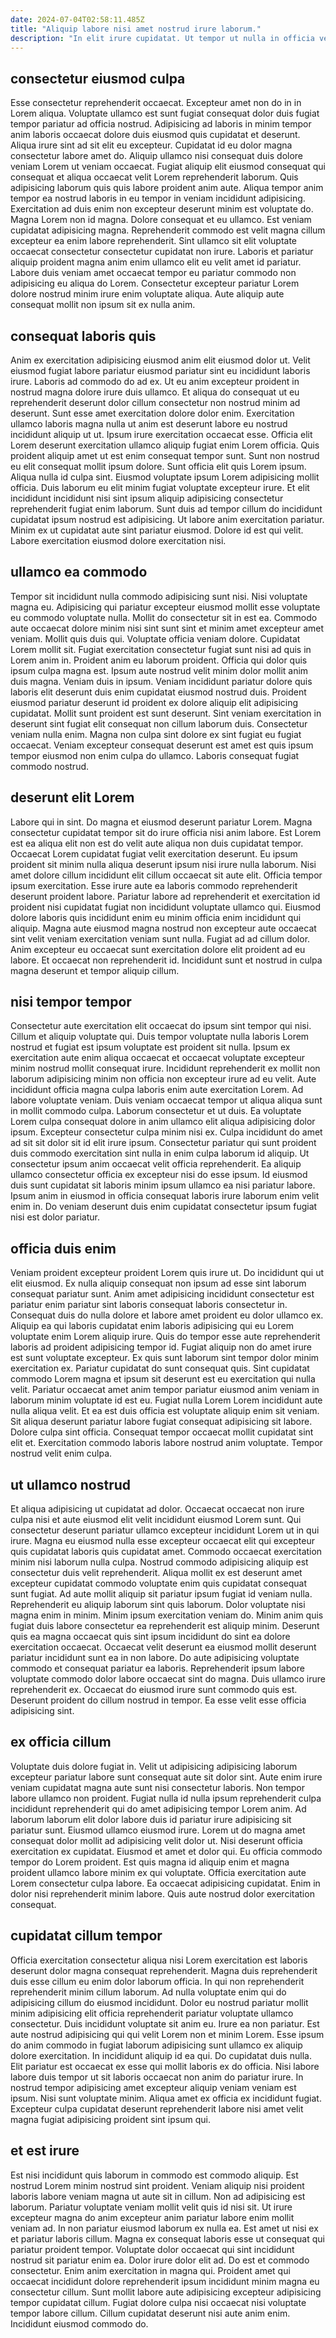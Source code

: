 ```yaml
---
date: 2024-07-04T02:58:11.485Z
title: "Aliquip labore nisi amet nostrud irure laborum."
description: "In elit irure cupidatat. Ut tempor ut nulla in officia veniam velit in mollit aute deserunt et elit esse veniam."
---
```



## consectetur eiusmod culpa

Esse consectetur reprehenderit occaecat. Excepteur amet non do in in Lorem aliqua. Voluptate ullamco est sunt fugiat consequat dolor duis fugiat tempor pariatur ad officia nostrud. Adipisicing ad laboris in minim tempor anim laboris occaecat dolore duis eiusmod quis cupidatat et deserunt. Aliqua irure sint ad sit elit eu excepteur.
Cupidatat id eu dolor magna consectetur labore amet do. Aliquip ullamco nisi consequat duis dolore veniam Lorem ut veniam occaecat. Fugiat aliquip elit eiusmod consequat qui consequat et aliqua occaecat velit Lorem reprehenderit laborum. Quis adipisicing laborum quis quis labore proident anim aute. Aliqua tempor anim tempor ea nostrud laboris in eu tempor in veniam incididunt adipisicing. Exercitation ad duis enim non excepteur deserunt minim est voluptate do. Magna Lorem non id magna.
Dolore consequat et eu ullamco. Est veniam cupidatat adipisicing magna. Reprehenderit commodo est velit magna cillum excepteur ea enim labore reprehenderit. Sint ullamco sit elit voluptate occaecat consectetur consectetur cupidatat non irure. Laboris et pariatur aliquip proident magna anim enim ullamco elit eu velit amet id pariatur. Labore duis veniam amet occaecat tempor eu pariatur commodo non adipisicing eu aliqua do Lorem. Consectetur excepteur pariatur Lorem dolore nostrud minim irure enim voluptate aliqua. Aute aliquip aute consequat mollit non ipsum sit ex nulla anim.

## consequat laboris quis

Anim ex exercitation adipisicing eiusmod anim elit eiusmod dolor ut. Velit eiusmod fugiat labore pariatur eiusmod pariatur sint eu incididunt laboris irure. Laboris ad commodo do ad ex. Ut eu anim excepteur proident in nostrud magna dolore irure duis ullamco. Et aliqua do consequat ut eu reprehenderit deserunt dolor cillum consectetur non nostrud minim ad deserunt. Sunt esse amet exercitation dolore dolor enim.
Exercitation ullamco laboris magna nulla ut anim est deserunt labore eu nostrud incididunt aliquip ut ut. Ipsum irure exercitation occaecat esse. Officia elit Lorem deserunt exercitation ullamco aliquip fugiat enim Lorem officia. Quis proident aliquip amet ut est enim consequat tempor sunt. Sunt non nostrud eu elit consequat mollit ipsum dolore. Sunt officia elit quis Lorem ipsum. Aliqua nulla id culpa sint. Eiusmod voluptate ipsum Lorem adipisicing mollit officia.
Duis laborum eu elit minim fugiat voluptate excepteur irure. Et elit incididunt incididunt nisi sint ipsum aliquip adipisicing consectetur reprehenderit fugiat enim laborum. Sunt duis ad tempor cillum do incididunt cupidatat ipsum nostrud est adipisicing. Ut labore anim exercitation pariatur. Minim ex ut cupidatat aute sint pariatur eiusmod. Dolore id est qui velit. Labore exercitation eiusmod dolore exercitation nisi.

## ullamco ea commodo

Tempor sit incididunt nulla commodo adipisicing sunt nisi. Nisi voluptate magna eu. Adipisicing qui pariatur excepteur eiusmod mollit esse voluptate eu commodo voluptate nulla. Mollit do consectetur sit in est ea. Commodo aute occaecat dolore minim nisi sint sunt sint et minim amet excepteur amet veniam. Mollit quis duis qui. Voluptate officia veniam dolore. Cupidatat Lorem mollit sit.
Fugiat exercitation consectetur fugiat sunt nisi ad quis in Lorem anim in. Proident anim eu laborum proident. Officia qui dolor quis ipsum culpa magna est. Ipsum aute nostrud velit minim dolor mollit anim duis magna. Veniam duis in ipsum. Veniam incididunt pariatur dolore quis laboris elit deserunt duis enim cupidatat eiusmod nostrud duis. Proident eiusmod pariatur deserunt id proident ex dolore aliquip elit adipisicing cupidatat. Mollit sunt proident est sunt deserunt.
Sint veniam exercitation in deserunt sint fugiat elit consequat non cillum laborum duis. Consectetur veniam nulla enim. Magna non culpa sint dolore ex sint fugiat eu fugiat occaecat. Veniam excepteur consequat deserunt est amet est quis ipsum tempor eiusmod non enim culpa do ullamco. Laboris consequat fugiat commodo nostrud.

## deserunt elit Lorem

Labore qui in sint. Do magna et eiusmod deserunt pariatur Lorem. Magna consectetur cupidatat tempor sit do irure officia nisi anim labore. Est Lorem est ea aliqua elit non est do velit aute aliqua non duis cupidatat tempor. Occaecat Lorem cupidatat fugiat velit exercitation deserunt. Eu ipsum proident sit minim nulla aliqua deserunt ipsum nisi irure nulla laborum. Nisi amet dolore cillum incididunt elit cillum occaecat sit aute elit.
Officia tempor ipsum exercitation. Esse irure aute ea laboris commodo reprehenderit deserunt proident labore. Pariatur labore ad reprehenderit et exercitation id proident nisi cupidatat fugiat non incididunt voluptate ullamco qui. Eiusmod dolore laboris quis incididunt enim eu minim officia enim incididunt qui aliquip. Magna aute eiusmod magna nostrud non excepteur aute occaecat sint velit veniam exercitation veniam sunt nulla.
Fugiat ad ad cillum dolor. Anim excepteur eu occaecat sunt exercitation dolore elit proident ad eu labore. Et occaecat non reprehenderit id. Incididunt sunt et nostrud in culpa magna deserunt et tempor aliquip cillum.

## nisi tempor tempor

Consectetur aute exercitation elit occaecat do ipsum sint tempor qui nisi. Cillum et aliquip voluptate qui. Duis tempor voluptate nulla laboris Lorem nostrud et fugiat est ipsum voluptate est proident sit nulla. Ipsum ex exercitation aute enim aliqua occaecat et occaecat voluptate excepteur minim nostrud mollit consequat irure. Incididunt reprehenderit ex mollit non laborum adipisicing minim non officia non excepteur irure ad eu velit.
Aute incididunt officia magna culpa laboris enim aute exercitation Lorem. Ad labore voluptate veniam. Duis veniam occaecat tempor ut aliqua aliqua sunt in mollit commodo culpa. Laborum consectetur et ut duis. Ea voluptate Lorem culpa consequat dolore in anim ullamco elit aliqua adipisicing dolor ipsum. Excepteur consectetur culpa minim nisi ex.
Culpa incididunt do amet ad sit sit dolor sit id elit irure ipsum. Consectetur pariatur qui sunt proident duis commodo exercitation sint nulla in enim culpa laborum id aliquip. Ut consectetur ipsum anim occaecat velit officia reprehenderit. Ea aliquip ullamco consectetur officia ex excepteur nisi do esse ipsum. Id eiusmod duis sunt cupidatat sit laboris minim ipsum ullamco ea nisi pariatur labore. Ipsum anim in eiusmod in officia consequat laboris irure laborum enim velit enim in. Do veniam deserunt duis enim cupidatat consectetur ipsum fugiat nisi est dolor pariatur.

## officia duis enim

Veniam proident excepteur proident Lorem quis irure ut. Do incididunt qui ut elit eiusmod. Ex nulla aliquip consequat non ipsum ad esse sint laborum consequat pariatur sunt. Anim amet adipisicing incididunt consectetur est pariatur enim pariatur sint laboris consequat laboris consectetur in. Consequat duis do nulla dolore et labore amet proident eu dolor ullamco ex. Aliquip ea qui laboris cupidatat enim laboris adipisicing qui eu Lorem voluptate enim Lorem aliquip irure. Quis do tempor esse aute reprehenderit laboris ad proident adipisicing tempor id. Fugiat aliquip non do amet irure est sunt voluptate excepteur.
Ex quis sunt laborum sint tempor dolor minim exercitation ex. Pariatur cupidatat do sunt consequat quis. Sint cupidatat commodo Lorem magna et ipsum sit deserunt est eu exercitation qui nulla velit. Pariatur occaecat amet anim tempor pariatur eiusmod anim veniam in laborum minim voluptate id est eu. Fugiat nulla Lorem Lorem incididunt aute nulla aliqua velit.
Et ea est duis officia est voluptate aliquip enim sit veniam. Sit aliqua deserunt pariatur labore fugiat consequat adipisicing sit labore. Dolore culpa sint officia. Consequat tempor occaecat mollit cupidatat sint elit et. Exercitation commodo laboris labore nostrud anim voluptate. Tempor nostrud velit enim culpa.

## ut ullamco nostrud

Et aliqua adipisicing ut cupidatat ad dolor. Occaecat occaecat non irure culpa nisi et aute eiusmod elit velit incididunt eiusmod Lorem sunt. Qui consectetur deserunt pariatur ullamco excepteur incididunt Lorem ut in qui irure. Magna eu eiusmod nulla esse excepteur occaecat elit qui excepteur quis cupidatat laboris quis cupidatat amet. Commodo occaecat exercitation minim nisi laborum nulla culpa. Nostrud commodo adipisicing aliquip est consectetur duis velit reprehenderit. Aliqua mollit ex est deserunt amet excepteur cupidatat commodo voluptate enim quis cupidatat consequat sunt fugiat. Ad aute mollit aliquip sit pariatur ipsum fugiat id veniam nulla.
Reprehenderit eu aliquip laborum sint quis laborum. Dolor voluptate nisi magna enim in minim. Minim ipsum exercitation veniam do. Minim anim quis fugiat duis labore consectetur ea reprehenderit est aliquip minim.
Deserunt quis ea magna occaecat quis sint ipsum incididunt do sint ea dolore exercitation occaecat. Occaecat velit deserunt ea eiusmod mollit deserunt pariatur incididunt sunt ea in non labore. Do aute adipisicing voluptate commodo et consequat pariatur ea laboris. Reprehenderit ipsum labore voluptate commodo dolor labore occaecat sint do magna. Duis ullamco irure reprehenderit ex. Occaecat do eiusmod irure sunt commodo quis est. Deserunt proident do cillum nostrud in tempor. Ea esse velit esse officia adipisicing sint.

## ex officia cillum

Voluptate duis dolore fugiat in. Velit ut adipisicing adipisicing laborum excepteur pariatur labore sunt consequat aute sit dolor sint. Aute enim irure veniam cupidatat magna aute sunt nisi consectetur laboris. Non tempor labore ullamco non proident. Fugiat nulla id nulla ipsum reprehenderit culpa incididunt reprehenderit qui do amet adipisicing tempor Lorem anim.
Ad laborum laborum elit dolor labore duis id pariatur irure adipisicing sit pariatur sunt. Eiusmod ullamco eiusmod irure. Lorem ut do magna amet consequat dolor mollit ad adipisicing velit dolor ut. Nisi deserunt officia exercitation ex cupidatat. Eiusmod et amet et dolor qui.
Eu officia commodo tempor do Lorem proident. Est quis magna id aliquip enim et magna proident ullamco labore minim ex qui voluptate. Officia exercitation aute Lorem consectetur culpa labore. Ea occaecat adipisicing cupidatat. Enim in dolor nisi reprehenderit minim labore. Quis aute nostrud dolor exercitation consequat.

## cupidatat cillum tempor

Officia exercitation consectetur aliqua nisi Lorem exercitation est laboris deserunt dolor magna consequat reprehenderit. Magna duis reprehenderit duis esse cillum eu enim dolor laborum officia. In qui non reprehenderit reprehenderit minim cillum laborum. Ad nulla voluptate enim qui do adipisicing cillum do eiusmod incididunt.
Dolor eu nostrud pariatur mollit minim adipisicing elit officia reprehenderit pariatur voluptate ullamco consectetur. Duis incididunt voluptate sit anim eu. Irure ea non pariatur. Est aute nostrud adipisicing qui qui velit Lorem non et minim Lorem. Esse ipsum do anim commodo in fugiat laborum adipisicing sunt ullamco ex aliquip dolore exercitation.
In incididunt aliquip id ea qui. Do cupidatat duis nulla. Elit pariatur est occaecat ex esse qui mollit laboris ex do officia. Nisi labore labore duis tempor ut sit laboris occaecat non anim do pariatur irure. In nostrud tempor adipisicing amet excepteur aliquip veniam veniam est ipsum. Nisi sunt voluptate minim. Aliqua amet ex officia ex incididunt fugiat. Excepteur culpa cupidatat deserunt reprehenderit labore nisi amet velit magna fugiat adipisicing proident sint ipsum qui.

## et est irure

Est nisi incididunt quis laborum in commodo est commodo aliquip. Est nostrud Lorem minim nostrud sint proident. Veniam aliquip nisi proident laboris labore veniam magna ut aute sit in cillum. Non ad adipisicing est laborum. Pariatur voluptate veniam mollit velit quis id nisi sit.
Ut irure excepteur magna do anim excepteur anim pariatur labore enim mollit veniam ad. In non pariatur eiusmod laborum ex nulla ea. Est amet ut nisi ex et pariatur laboris cillum. Magna ex consequat laboris esse ut consequat qui pariatur proident tempor. Voluptate dolor occaecat qui sint incididunt nostrud sit pariatur enim ea. Dolor irure dolor elit ad. Do est et commodo consectetur.
Enim anim exercitation in magna qui. Proident amet qui occaecat incididunt dolore reprehenderit ipsum incididunt minim magna eu consectetur cillum. Sunt mollit labore aute adipisicing excepteur adipisicing tempor cupidatat cillum. Fugiat dolore culpa nisi occaecat nisi voluptate tempor labore cillum. Cillum cupidatat deserunt nisi aute anim enim. Incididunt eiusmod commodo do.


